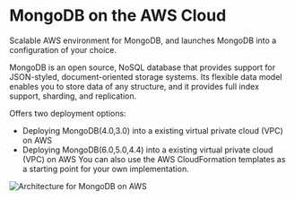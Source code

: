 # MongoDB on the AWS Cloud

Scalable AWS environment for MongoDB, and launches MongoDB into a configuration of your choice.

MongoDB is an open source, NoSQL database that provides support for JSON-styled, document-oriented storage systems. 
Its flexible data model enables you to store data of any structure, and it provides full index support, sharding, and replication.

Offers two deployment options:
- Deploying MongoDB(4.0,3.0) into a existing virtual private cloud (VPC) on AWS
- Deploying MongoDB(6.0,5.0,4.4) into a existing virtual private cloud (VPC) on AWS
You can also use the AWS CloudFormation templates as a starting point for your own implementation.

![Architecture for MongoDB on AWS](https://d0.awsstatic.com/partner-network/QuickStart/datasheets/mongodb-architecture-on-aws.png)
